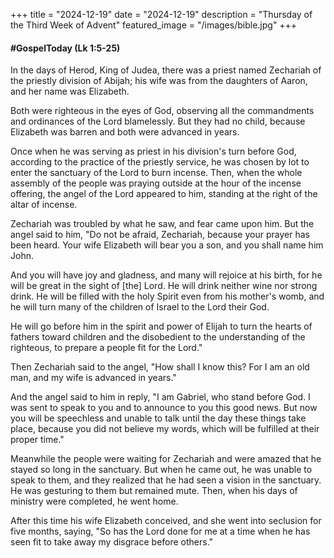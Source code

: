 +++
title = "2024-12-19" 
date = "2024-12-19"
description = "Thursday of the Third Week of Advent" 
featured_image = "/images/bible.jpg"
+++

#### #GospelToday (Lk 1:5-25)

In the days of Herod, King of Judea, there was a priest named Zechariah of the priestly division of Abijah; his wife was from the daughters of Aaron, and her name was Elizabeth.

Both were righteous in the eyes of God, observing all the commandments and ordinances of the Lord blamelessly.  But they had no child, because Elizabeth was barren and both were advanced in years.

Once when he was serving as priest in his division's turn before God, according to the practice of the priestly service, he was chosen by lot to enter the sanctuary of the Lord to burn incense.  Then, when the whole assembly of the people was praying outside at the hour of the incense offering, the angel of the Lord appeared to him, standing at the right of the altar of incense.

Zechariah was troubled by what he saw, and fear came upon him.  But the angel said to him, "Do not be afraid, Zechariah, because your prayer has been heard.  Your wife Elizabeth will bear you a son, and you shall name him John.

And you will have joy and gladness, and many will rejoice at his birth, for he will be great in the sight of [the] Lord.  He will drink neither wine nor strong drink.  He will be filled with the holy Spirit even from his mother's womb, and he will turn many of the children of Israel to the Lord their God.

He will go before him in the spirit and power of Elijah to turn the hearts of fathers toward children and the disobedient to the understanding of the righteous, to prepare a people fit for the Lord."

Then Zechariah said to the angel, "How shall I know this?  For I am an old man, and my wife is advanced in years."

And the angel said to him in reply, "I am Gabriel, who stand before God.  I was sent to speak to you and to announce to you this good news.  But now you will be speechless and unable to talk until the day these things take place, because you did not believe my words, which will be fulfilled at their proper time."

Meanwhile the people were waiting for Zechariah and were amazed that he stayed so long in the sanctuary.  But when he came out, he was unable to speak to them, and they realized that he had seen a vision in the sanctuary.  He was gesturing to them but remained mute.  Then, when his days of ministry were completed, he went home.

After this time his wife Elizabeth conceived, and she went into seclusion for five months, saying, "So has the Lord done for me at a time when he has seen fit to take away my disgrace before others."
